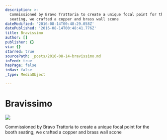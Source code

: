 ```yaml
---
description: >-
  Commissioned by Bravo Trattoria to create a unique focal point for the booth
  seating, we crafted a copper and brass wall scone
dateModified: '2016-08-14T00:48:29.058Z'
datePublished: '2016-08-14T00:48:41.776Z'
title: Bravissimo
author: []
publisher: {}
via: {}
starred: true
sourcePath: _posts/2016-08-14-bravissimo.md
inFeed: true
hasPage: false
inNav: false
_type: MediaObject

---
```

# Bravissimo
![](https://the-grid-user-content.s3-us-west-2.amazonaws.com/ca7c8569-ce47-487e-bd7b-f89077c3238a.jpg)

Commissioned by Bravo Trattoria to create a unique focal point for the booth seating, we crafted a copper and brass wall scone